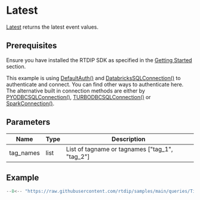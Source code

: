 # Latest

[Latest](../../code-reference/query/functions/time_series/latest.md) returns the latest event values.

## Prerequisites
Ensure you have installed the RTDIP SDK as specified in the [Getting Started](../../../getting-started/installation.md#installing-the-rtdip-sdk) section.

This example is using [DefaultAuth()](../../code-reference/authentication/azure.md) and [DatabricksSQLConnection()](../../code-reference/query/connectors/db-sql-connector.md) to authenticate and connect. You can find other ways to authenticate here. The alternative built in connection methods are either by [PYODBCSQLConnection()](../../code-reference/query/connectors/pyodbc-sql-connector.md), [TURBODBCSQLConnection()](../../code-reference/query/connectors/turbodbc-sql-connector.md) or [SparkConnection()](../../code-reference/query/connectors/spark-connector.md).

## Parameters
|Name|Type|Description|
|---|---|---|
|tag_names|list|List of tagname or tagnames ["tag_1", "tag_2"]|

## Example
```python
--8<-- "https://raw.githubusercontent.com/rtdip/samples/main/queries/TimeSeriesQueryBuilder/Latest/latest.py"
```